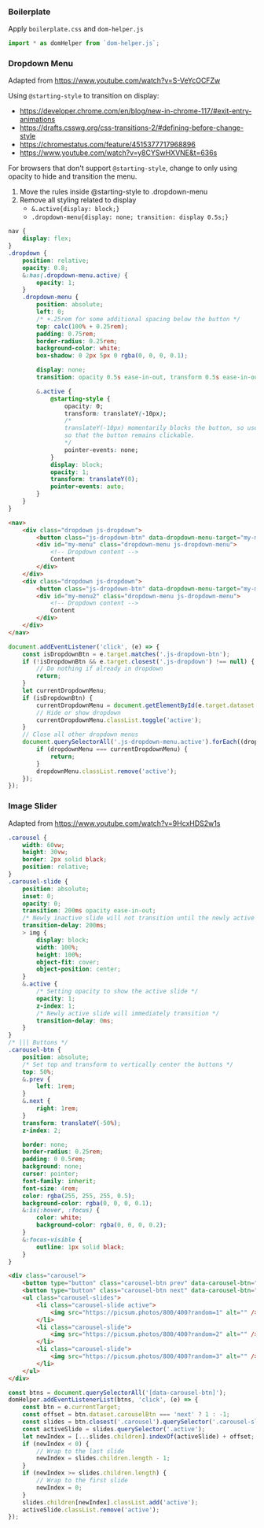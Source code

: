 ### Boilerplate

Apply `boilerplate.css` and `dom-helper.js`

```js
import * as domHelper from `dom-helper.js`;
```

### Dropdown Menu

Adapted from https://www.youtube.com/watch?v=S-VeYcOCFZw

Using `@starting-style` to transition on display:
- https://developer.chrome.com/en/blog/new-in-chrome-117/#exit-entry-animations
- https://drafts.csswg.org/css-transitions-2/#defining-before-change-style
- https://chromestatus.com/feature/4515377717968896
- https://www.youtube.com/watch?v=y8CYSwHXVNE&t=636s

For browsers that don't support `@starting-style`, change to only using opacity to hide and transition the menu.
1. Move the rules inside @starting-style to .dropdown-menu
2. Remove all styling related to display
    - `&.active{display: block;}`
    - `.dropdown-menu{display: none; transition: display 0.5s;}`

```css
nav {
    display: flex;
}
.dropdown {
    position: relative;
    opacity: 0.8;
    &:has(.dropdown-menu.active) {
        opacity: 1;
    }
    .dropdown-menu {
        position: absolute;
        left: 0;
        /* +.25rem for some additional spacing below the button */
        top: calc(100% + 0.25rem);
        padding: 0.75rem;
        border-radius: 0.25rem;
        background-color: white;
        box-shadow: 0 2px 5px 0 rgba(0, 0, 0, 0.1);

        display: none;
        transition: opacity 0.5s ease-in-out, transform 0.5s ease-in-out, display 0.5s;

        &.active {
            @starting-style {
                opacity: 0;
                transform: translateY(-10px);
                /* 
                translateY(-10px) momentarily blocks the button, so use pointer-events: none
                so that the button remains clickable.
                */
                pointer-events: none;
            }
            display: block;
            opacity: 1;
            transform: translateY(0);
            pointer-events: auto;
        }
    }
}
```

```html
<nav>
    <div class="dropdown js-dropdown">
        <button class="js-dropdown-btn" data-dropdown-menu-target="my-menu">Information</button>
        <div id="my-menu" class="dropdown-menu js-dropdown-menu">
            <!-- Dropdown content -->
            Content
        </div>
    </div>
    <div class="dropdown js-dropdown">
        <button class="js-dropdown-btn" data-dropdown-menu-target="my-menu2">Information</button>
        <div id="my-menu2" class="dropdown-menu js-dropdown-menu">
            <!-- Dropdown content -->
            Content
        </div>
    </div>
</nav>
```

```js
document.addEventListener('click', (e) => {
    const isDropdownBtn = e.target.matches('.js-dropdown-btn');
    if (!isDropdownBtn && e.target.closest('.js-dropdown') !== null) {
        // Do nothing if already in dropdown
        return;
    }
    let currentDropdownMenu;
    if (isDropdownBtn) {
        currentDropdownMenu = document.getElementById(e.target.dataset.dropdownMenuTarget);
        // Hide or show dropdown
        currentDropdownMenu.classList.toggle('active');
    }
    // Close all other dropdown menus
    document.querySelectorAll('.js-dropdown-menu.active').forEach((dropdownMenu) => {
        if (dropdownMenu === currentDropdownMenu) {
            return;
        }
        dropdownMenu.classList.remove('active');
    });
});
```

### Image Slider

Adapted from https://www.youtube.com/watch?v=9HcxHDS2w1s

```css
.carousel {
    width: 60vw;
    height: 30vw;
    border: 2px solid black;
    position: relative;
}
.carousel-slide {
    position: absolute;
    inset: 0;
    opacity: 0;
    transition: 200ms opacity ease-in-out;
    /* Newly inactive slide will not transition until the newly active slide transitioned */
    transition-delay: 200ms;
    > img {
        display: block;
        width: 100%;
        height: 100%;
        object-fit: cover;
        object-position: center;
    }
    &.active {
        /* Setting opacity to show the active slide */
        opacity: 1;
        z-index: 1;
        /* Newly active slide will immediately transition */
        transition-delay: 0ms;
    }
}
/* ||| Buttons */
.carousel-btn {
    position: absolute;
    /* Set top and transform to vertically center the buttons */
    top: 50%;
    &.prev {
        left: 1rem;
    }
    &.next {
        right: 1rem;
    }
    transform: translateY(-50%);
    z-index: 2;

    border: none;
    border-radius: 0.25rem;
    padding: 0 0.5rem;
    background: none;
    cursor: pointer;
    font-family: inherit;
    font-size: 4rem;
    color: rgba(255, 255, 255, 0.5);
    background-color: rgba(0, 0, 0, 0.1);
    &:is(:hover, :focus) {
        color: white;
        background-color: rgba(0, 0, 0, 0.2);
    }
    &:focus-visible {
        outline: 1px solid black;
    }
}
```

```html
<div class="carousel">
    <button type="button" class="carousel-btn prev" data-carousel-btn="prev">&lArr;</button>
    <button type="button" class="carousel-btn next" data-carousel-btn="next">&rArr;</button>
    <ul class="carousel-slides">
        <li class="carousel-slide active">
            <img src="https://picsum.photos/800/400?random=1" alt="" />
        </li>
        <li class="carousel-slide">
            <img src="https://picsum.photos/800/400?random=2" alt="" />
        </li>
        <li class="carousel-slide">
            <img src="https://picsum.photos/800/400?random=3" alt="" />
        </li>
    </ul>
</div>
```

```js
const btns = document.querySelectorAll('[data-carousel-btn]');
domHelper.addEventListenerList(btns, 'click', (e) => {
    const btn = e.currentTarget;
    const offset = btn.dataset.carouselBtn === 'next' ? 1 : -1;
    const slides = btn.closest('.carousel').querySelector('.carousel-slides');
    const activeSlide = slides.querySelector('.active');
    let newIndex = [...slides.children].indexOf(activeSlide) + offset;
    if (newIndex < 0) {
        // Wrap to the last slide
        newIndex = slides.children.length - 1;
    }
    if (newIndex >= slides.children.length) {
        // Wrap to the first slide
        newIndex = 0;
    }
    slides.children[newIndex].classList.add('active');
    activeSlide.classList.remove('active');
});
```
